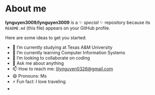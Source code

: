 # About me


**lynguyen3009/lynguyen3009** is a ✨ _special_ ✨ repository because its `README.md` (this file) appears on your GitHub profile.

Here are some ideas to get you started:

- 🔭 I’m currently studying at Texas A&M University 
- 🌱 I’m currently learning Computer Information Systems
- 👯 I’m looking to collaborate on coding  
- 💬 Ask me about anything 
- 📫 How to reach me: lilynguyen0326@gmail.com
- 😄 Pronouns: Ms
- ⚡ Fun fact: I love traveling
- 
